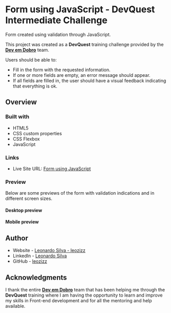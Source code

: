 
# Form using JavaScript - DevQuest Intermediate Challenge

Form created using validation through JavaScript.

This project was created as a **DevQuest** training challenge provided by the [**Dev em Dobro**](https://www.instagram.com/devemdobro/) team.

Users should be able to:

- Fill in the form with the requested information.
- If one or more fields are empty, an error message should appear.
- If all fields are filled in, the user should have a visual feedback indicating that everything is ok.

## Overview
### Built with

- HTML5
- CSS custom properties
- CSS Flexbox
- JavaScript

### Links

- Live Site URL: [Form using JavaScript](https://leozizz.github.io/desafio-devquest-js-intermediario/)

### Preview

Below are some previews of the form with validation indications and in different screen sizes.

#### Desktop preview

#### Mobile preview

## Author

- Website - [Leonardo Silva - leozizz](https://leozizz.github.io)
- LinkedIn - [Leonardo Silva](https://www.linkedin.com/in/leozizz/)
- GitHub - [leozizz](https://github.com/leozizz)

## Acknowledgments

I thank the entire [**Dev em Dobro**](https://www.instagram.com/devemdobro/) team that has been helping me through the **DevQuest** training where I am having the opportunity to learn and improve my skills in Front-end development and for all the mentoring and help available.